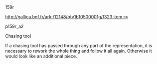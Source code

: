 159r 

http://gallica.bnf.fr/ark:/12148/btv1b10500001g/f323.item.r=

p159r_a2 

Chasing tool



If a chasing tool has passed through any part of the representation, it is necessary to rework the whole thing and follow it all again. Otherwise it would look like an additional piece.

 

